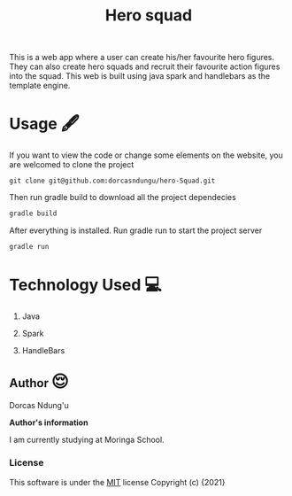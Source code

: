 <div style="text-align: center; ">
        <div>
            <h1>Hero squad</h1>
        </div>
        
</div>
<br>


This is a web app where a user can create his/her favourite hero figures. They can also create hero
squads and recruit  their favourite action figures into the squad. This web is built using
java spark and handlebars as the template engine.


# Usage <span style='font-size:30px;'>🖋</span> 
If you want to view the code or change some elements on the website, you are welcomed to clone the project

```git
git clone git@github.com:dorcasndungu/hero-Squad.git

```

Then run gradle  build to download all the project dependecies
```java
gradle build

```

After everything is installed. Run gradle run to start the project server

```java
gradle run
```


# Technology Used <span style='font-size:30px;'>&#128187;</span> 

1. Java

2. Spark

3. HandleBars


## Author <span style='font-size:30px;'>&#128524;</span> 

Dorcas Ndung'u

**Author's information**

I am currently studying at Moringa School.

### License
This software is under the [MIT](LICENSE) license
Copyright (c) {2021} 
